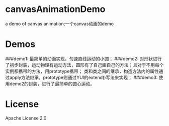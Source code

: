 # canvasAnimationDemo
a demo of canvas animation;一个canvas动画的demo
# Demos
###demo1:
最简单的动画实现，匀速直线运动的小圆；
###demo2:
对形状进行了初步封装，运动物理有运动方法，圆形有了自己画自己的方法；且对于不用每个实例都携带的方法，用prototype携带；
类和类之间的继承，构造方法内的属性通过apply方法继承，prototype则通过YUI的extend()写法来实现；
###demo3:
使用demo2的封装，进行了最简单的圆心运动。
# License
Apache License 2.0